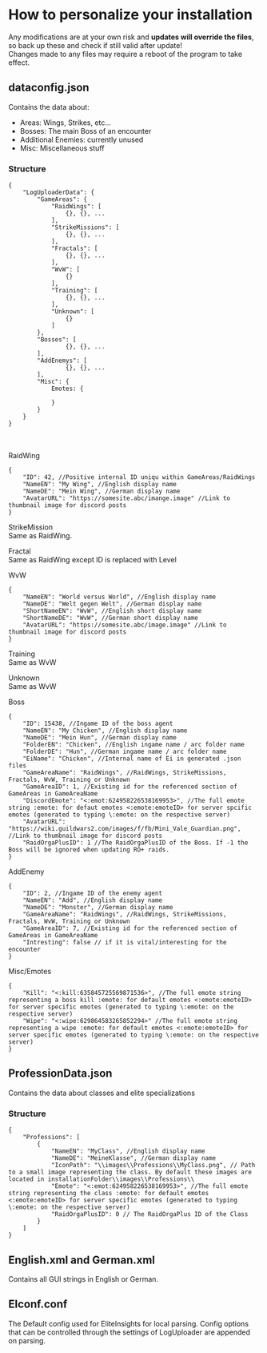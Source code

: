 # How to personalize your installation
Any modifications are at your own risk and **updates will override the files**, so back up these and check if still valid after update!<br>
Changes made to any files may require a reboot of the program to take effect.

## dataconfig.json
Contains the data about:
- Areas: Wings, Strikes, etc...
- Bosses: The main Boss of an encounter
- Additional Enemies: currently unused
- Misc: Miscellaneous stuff

### Structure
```
{
    "LogUploaderData": {
        "GameAreas": {
            "RaidWings": [
                {}, {}, ...
            ],
            "StrikeMissions": [
                {}, {}, ...
            ],
            "Fractals": [
                {}, {}, ...
            ],
            "WvW": [
                {}
            ],
            "Training": [
                {}, {}, ...
            ],
            "Unknown": [
                {}
            ]
        },
        "Bosses": [
                {}, {}, ...
        ],
        "AddEnemys": [
                {}, {}, ...
        ],
        "Misc": {
            Emotes: {

            }
        }
    }
}
```
<br><br>
RaidWing<br>
```
{
    "ID": 42, //Positive internal ID uniqu within GameAreas/RaidWings
    "NameEN": "My Wing", //English display name
    "NameDE": "Mein Wing", //German display name
    "AvatarURL": "https://somesite.abc/imange.image" //Link to thumbnail image for discord posts
}
```

StrikeMission<br>
Same as RaidWing.

Fractal<br>
Same as RaidWing except ID is replaced with Level

WvW
```
{
    "NameEN": "World versus World", //English display name
    "NameDE": "Welt gegen Welt", //German display name
    "ShortNameEN": "WvW", //English short display name
    "ShortNameDE": "WvW", //German short display name
    "AvatarURL": "https://somesite.abc/image.image" //Link to thumbnail image for discord posts
}
```

Training<br>
Same as WvW

Unknown<br>
Same as WvW

Boss<br>
```
{
    "ID": 15438, //Ingame ID of the boss agent
    "NameEN": "My Chicken", //English display name
    "NameDE": "Mein Hun", //German display name
    "FolderEN": "Chicken", //English ingame name / arc folder name
    "FolderDE": "Hun", //German ingame name / arc folder name
    "EiName": "Chicken", //Internal name of Ei in generated .json files
    "GameAreaName": "RaidWings", //RaidWings, StrikeMissions, Fractals, WvW, Training or Unknown
    "GameAreaID": 1, //Existing id for the referenced section of GameAreas in GameAreaName
    "DiscordEmote": "<:emot:624958226538169953>", //The full emote string :emote: for defaut emotes <:emote:emoteID> for server spcific emotes (generated to typing \:emote: on the respective server)
    "AvatarURL": "https://wiki.guildwars2.com/images/f/fb/Mini_Vale_Guardian.png", //Link to thumbnail image for discord posts
    "RaidOrgaPlusID": 1 //The RaidOrgaPlusID of the Boss. If -1 the Boss will be ignored when updating RO+ raids.
}
```

AddEnemy<br>
```
{
    "ID": 2, //Ingame ID of the enemy agent
    "NameEN": "Add", //English display name
    "NameDE": "Monster", //German display name
    "GameAreaName": "RaidWings", //RaidWings, StrikeMissions, Fractals, WvW, Training or Unknown
    "GameAreaID": 7, //Existing id for the referenced section of GameAreas in GameAreaName
    "Intresting": false // if it is vital/interesting for the encounter
}
```

Misc/Emotes<br>
```
{
    "Kill": "<:kill:635845725569871536>", //The full emote string representing a boss kill :emote: for default emotes <:emote:emoteID> for server specific emotes (generated to typing \:emote: on the respective server)
    "Wipe": "<:wipe:629864583265852294>" //The full emote string representing a wipe :emote: for default emotes <:emote:emoteID> for server specific emotes (generated to typing \:emote: on the respective server)
}
```

## ProfessionData.json
Contains the data about classes and elite specializations

### Structure
```
{
    "Professions": [
        {
            "NameEN": "MyClass", //English display name
            "NameDE": "MeineKlasse", //German display name
            "IconPath": "\\images\\Professions\\MyClass.png", // Path to a small image representing the class. By default these images are located in installationFolder\\images\\Professions\\
            "Emote": "<:emot:624958226538169953>", //The full emote string representing the class :emote: for default emotes <:emote:emoteID> for server specific emotes (generated to typing \:emote: on the respective server)
            "RaidOrgaPlusID": 0 // The RaidOrgaPlus ID of the Class
        }
    ]
}
```

## English.xml and German.xml
Contains all GUI strings in English or German.

## EIconf.conf
The Default config used for EliteInsights for local parsing. Config options that can be controlled through the settings of LogUploader are appended on parsing.